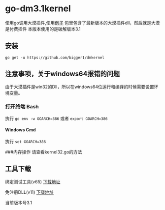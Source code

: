 # go-dm3.1kernel
使用go调用大漠插件,使用[例子](https://github.com/qianniancn/go-dmsoft/tree/master/examples/windows/main.go) 包里包含了最新版本的大漠插件dll，然后就是大漠是付费插件
本版本使用的是破解版本3.1
## 安装
`go get -u https://github.com/bigger1/dmkernel`

## 注意事项，关于windows64报错的问题
由于大漠插件是win32的Dll，所以在windows64位运行和编译的时候需要设置环境变量。

### 打开终端 Bash
执行 `go env -w GOARCH=386` 或者 `export GOARCH=386`

#### Windows Cmd
执行 `set GOARCH=386`

###内存操作
请查看kernel32.go的方法

## 工具下载

绑定测试工具(v65) [下载地址](http://download.dmplugin.net:8088/file/%E7%BB%91%E5%AE%9A%E5%B7%A5%E5%85%B7.rar)

免注册DLL(v11) [下载地址](http://download.dmplugin.net:8088/file/%E5%85%8D%E6%B3%A8%E5%86%8C.rar)

当前版本号3.1